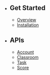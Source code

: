 - ## Get Started
    - [Overview](/{{route}}/{{version}}/overview)
    - [Installation](/{{route}}/{{version}}/installation)
- ## APIs
    - [Account](/{{route}}/{{version}}/account)
    - [Classroom](/{{route}}/{{version}}/classroom)
    - [Task](/{{route}}/{{version}}/task)
    - [Score](/{{route}}/{{version}}/score)